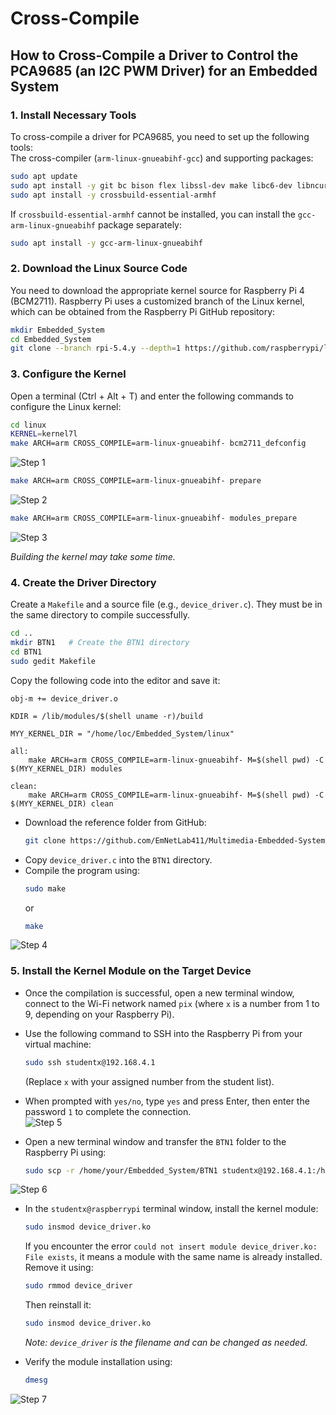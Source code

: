 # Cross-Compile  
## How to Cross-Compile a Driver to Control the PCA9685 (an I2C PWM Driver) for an Embedded System  

### 1. Install Necessary Tools  
To cross-compile a driver for PCA9685, you need to set up the following tools:  
The cross-compiler (`arm-linux-gnueabihf-gcc`) and supporting packages:  
```bash
sudo apt update
sudo apt install -y git bc bison flex libssl-dev make libc6-dev libncurses5-dev
sudo apt install -y crossbuild-essential-armhf
```  
If `crossbuild-essential-armhf` cannot be installed, you can install the `gcc-arm-linux-gnueabihf` package separately:  
```bash
sudo apt install -y gcc-arm-linux-gnueabihf
```  

### 2. Download the Linux Source Code  
You need to download the appropriate kernel source for Raspberry Pi 4 (BCM2711). Raspberry Pi uses a customized branch of the Linux kernel, which can be obtained from the Raspberry Pi GitHub repository:  
```bash
mkdir Embedded_System
cd Embedded_System
git clone --branch rpi-5.4.y --depth=1 https://github.com/raspberrypi/linux.git
```  

### 3. Configure the Kernel  
Open a terminal (Ctrl + Alt + T) and enter the following commands to configure the Linux kernel:  
```bash
cd linux
KERNEL=kernel7l
make ARCH=arm CROSS_COMPILE=arm-linux-gnueabihf- bcm2711_defconfig
```  
![Step 1](/image/step_3_1.png)  
```bash
make ARCH=arm CROSS_COMPILE=arm-linux-gnueabihf- prepare
```  
![Step 2](/image/Step_3_2.png)  
```bash
make ARCH=arm CROSS_COMPILE=arm-linux-gnueabihf- modules_prepare
```  
![Step 3](/image/step_3_3.png)  

*Building the kernel may take some time.*  

### 4. Create the Driver Directory  
Create a `Makefile` and a source file (e.g., `device_driver.c`). They must be in the same directory to compile successfully.  
```bash
cd ..
mkdir BTN1   # Create the BTN1 directory
cd BTN1
sudo gedit Makefile
```  
Copy the following code into the editor and save it:  
```make
obj-m += device_driver.o 

KDIR = /lib/modules/$(shell uname -r)/build 

MYY_KERNEL_DIR = "/home/loc/Embedded_System/linux"

all: 
	make ARCH=arm CROSS_COMPILE=arm-linux-gnueabihf- M=$(shell pwd) -C $(MYY_KERNEL_DIR) modules 

clean: 
	make ARCH=arm CROSS_COMPILE=arm-linux-gnueabihf- M=$(shell pwd) -C $(MYY_KERNEL_DIR) clean
```  

- Download the reference folder from GitHub:  
  ```bash
  git clone https://github.com/EmNetLab411/Multimedia-Embedded-Systems.git
  ```  
- Copy `device_driver.c` into the `BTN1` directory.  
- Compile the program using:  
  ```bash
  sudo make
  ```  
  or  
  ```bash
  make
  ```  
![Step 4](/image/step_4.png)  

### 5. Install the Kernel Module on the Target Device  
- Once the compilation is successful, open a new terminal window, connect to the Wi-Fi network named `pix` (where `x` is a number from 1 to 9, depending on your Raspberry Pi).  
- Use the following command to SSH into the Raspberry Pi from your virtual machine:  
  ```bash
  sudo ssh studentx@192.168.4.1
  ```  
  (Replace `x` with your assigned number from the student list).  
- When prompted with `yes/no`, type `yes` and press Enter, then enter the password `1` to complete the connection.  
![Step 5](/image/ssh.png)  

- Open a new terminal window and transfer the `BTN1` folder to the Raspberry Pi using:  
  ```bash
  sudo scp -r /home/your/Embedded_System/BTN1 studentx@192.168.4.1:/home/studentx
  ```  
![Step 6](/image/scp.png)  

- In the `studentx@raspberrypi` terminal window, install the kernel module:  
  ```bash
  sudo insmod device_driver.ko
  ```  
  If you encounter the error `could not insert module device_driver.ko: File exists`, it means a module with the same name is already installed. Remove it using:  
  ```bash
  sudo rmmod device_driver
  ```  
  Then reinstall it:  
  ```bash
  sudo insmod device_driver.ko
  ```  
  *Note: `device_driver` is the filename and can be changed as needed.*  

- Verify the module installation using:  
  ```bash
  dmesg
  ```  
![Step 7](/image/dmesg.png)